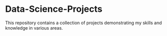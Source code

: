 # Data-Science-Projects
This repository contains a collection of projects demonstrating my skills and knowledge in various areas.
